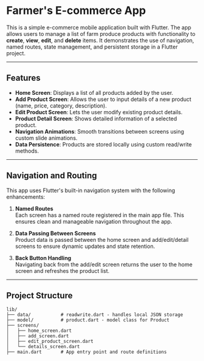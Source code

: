 # Farmer's E-commerce App

This is a simple e-commerce mobile application built with Flutter. The app allows users to manage a list of farm produce products with functionality to **create**, **view**, **edit**, and **delete** items. It demonstrates the use of navigation, named routes, state management, and persistent storage in a Flutter project.

---

## Features

- **Home Screen**: Displays a list of all products added by the user.
- **Add Product Screen**: Allows the user to input details of a new product (name, price, category, description).
- **Edit Product Screen**: Lets the user modify existing product details.
- **Product Detail Screen**: Shows detailed information of a selected product.
- **Navigation Animations**: Smooth transitions between screens using custom slide animations.
- **Data Persistence**: Products are stored locally using custom read/write methods.

---

## Navigation and Routing

This app uses Flutter's built-in navigation system with the following enhancements:

1. **Named Routes**  
   Each screen has a named route registered in the main app file. This ensures clean and manageable navigation throughout the app.

2. **Data Passing Between Screens**  
   Product data is passed between the home screen and add/edit/detail screens to ensure dynamic updates and state retention.

3. **Back Button Handling**  
   Navigating back from the add/edit screen returns the user to the home screen and refreshes the product list.

---

## Project Structure
```plaintext
lib/
├── data/           # readwrite.dart - handles local JSON storage
├── model/          # product.dart - model class for Product
├── screens/
│   ├── home_screen.dart
│   ├── add_screen.dart
│   ├── edit_product_screen.dart
│   └── details_screen.dart
├── main.dart       # App entry point and route definitions
